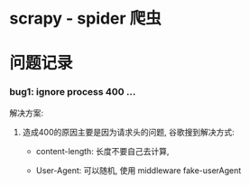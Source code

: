 # scrapy - spider 爬虫

# 问题记录

### bug1: ignore process 400 ...
解决方案:
1. 造成400的原因主要是因为请求头的问题, 谷歌搜到解决方式: 

    - content-length: 长度不要自己去计算,
    
    - User-Agent: 可以随机, 使用 middleware fake-userAgent
        ```

        ```